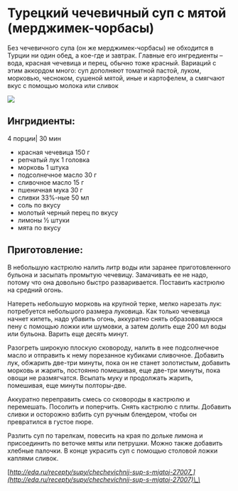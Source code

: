 # Турецкий чечевичный суп с мятой \(мерджимек-чорбасы\)

Без чечевичного супа \(он же мерджимек-чорбасы\) не обходится в Турции ни один обед, а кое-где и завтрак. Главные его ингредиенты – вода, красная чечевица и перец, обычно тоже красный. Вариаций с этим аккордом много: суп дополняют томатной пастой, луком, морковью, чесноком, сушеной мятой, иные и картофелем, а смягчают вкус с помощью молока или сливок

![](https://s-media-cache-ak0.pinimg.com/564x/68/d3/78/68d378dcd017e99a0086dc29f705c23c.jpg)

## Ингридиенты:

4 порции\| 30 мин

* красная чечевица 150 г
* репчатый лук 1 головка
* морковь 1 штука
* подсолнечное масло 30 г
* сливочное масло 15 г
* пшеничная мука 30 г
* сливки 33%-ные 50 мл
* соль по вкусу
* молотый черный перец по вкусу
* лимоны ½ штуки
* мята по вкусу

## Приготовление:

В небольшую кастрюлю налить литр воды или заранее приготовленного бульона и засыпать промытую чечевицу. Замачивать ее не надо, потому что она довольно быстро разваривается. Поставить кастрюлю на средний огонь.

Натереть небольшую морковь на крупной терке, мелко нарезать лук: потребуется небольшого размера луковица. Как только чечевица начнет кипеть, надо убавить огонь, аккуратно снять образовавшуюся пену с помощью ложки или шумовки, а затем долить еще 200 мл воды или бульона. Варить еще десять минут.

Разогреть широкую плоскую сковороду, налить в нее подсолнечное масло и отправить к нему порезанное кубиками сливочное. Добавить лук, обжарить две-три минуты, пока он не станет золотистым, добавить морковь и жарить, постоянно помешивая, еще две-три минуты, пока овощи не размягчатся. Всыпать муку и продолжать жарить, помешивая, еще минуты полторы-две.

Аккуратно переправить смесь со сковороды в кастрюлю и перемешать. Посолить и поперчить. Снять кастрюлю с плиты. Добавить сливки и осторожно взбить суп ручным блендером, чтобы он превратился в густое пюре.

Разлить суп по тарелкам, повесить на края по дольке лимона и присоединить по веточке мяты или петрушки. Можно также добавить хлебные палочки. В конце украсить суп с помощью столовой ложки каплями сливок.

[_http://eda.ru/recepty/supy/chechevichnij-sup-s-mjatoj-27007_](http://eda.ru/recepty/supy/chechevichnij-sup-s-mjatoj-27007)\_\_

